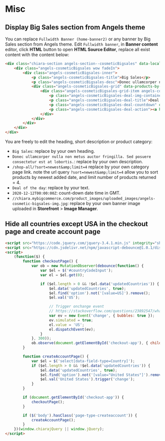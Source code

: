 # Misc

## Display Big Sales section from Angels theme

You can replace `Fullwidth Banner (home-banner2)` or any banner by Big Sales section from Angels theme. Edit `Fullwidth banner`, in **Banner content** editor, click **HTML** button to open **HTML Source Editor**, replace all exist content with the content below:

```html
<div class="chiara-section angels-section--cosmeticBigsales" data-local-banner-position="chiara-home-banner2">
    <div class="angels-cosmeticBigsales wow fadeIn">
        <div class="angels-cosmeticBigsales-inner">
            <p class="angels-cosmeticBigsales-title">Big Sales</p>
            <p class="angels-cosmeticBigsales-desc">Donec ullamcorper nulla non metus auctor fringilla. Sed posuere consectetur est at lobortis.</p>
            <div class="angels-cosmeticBigsales-grid" data-products-by-category="/shop-all/?sort=newest&amp;limit=4" data-template="angels/sections/cosmetic-bigsales-grid">
                <div class="angels-cosmeticBigsales-grid-item angels-cosmeticBigsales-grid-item--deal wow fadeIn">
                    <p class="angels-cosmeticBigsales-deal-img-container"><a href="#"><img class="angels-cosmeticBigsales-deal-img lazyload" src="data:image/gif;base64,R0lGODlhAQABAIAAAP///wAAACH5BAEAAAAALAAAAAABAAEAAAICRAEAOw==" data-src="//chiara.mybigcommerce.com/product_images/uploaded_images/angels-cosmetic-bigsales-img.jpg" width="570" height="480" alt="570x480"></a></p>
                    <p class="angels-cosmeticBigsales-deal-title">Deal of the day</p>
                    <p class="angels-cosmeticBigsales-deal-countdown" data-countdown="2020-12-12T00:00:00Z"><span class="item"><span class="day" data-countdown-day="">00</span> <span class="label">days</span></span> <span class="item seperator">:</span> <span class="item"><span class="hour" data-countdown-hour="">00</span> <span class="label">hours</span></span> <span class="item seperator">:</span> <span class="item"><span class="min" data-countdown-min="">00</span> <span class="label">mins</span></span> <span class="item seperator">:</span> <span class="item"><span class="sec" data-countdown-sec="">00</span> <span class="label">secs</span></span></p>
                    <p class="angels-cosmeticBigsales-deal-action"><a href="#">shop now</a></p>
                </div>
            </div>
        </div>
    </div>
</div>
```

You are freely to edit the heading, short description or product category:

- `Big Sales`: replace by your own heading.
- `Donec ullamcorper nulla non metus auctor fringilla. Sed posuere consectetur est at lobortis.`: replace by your own description.
- `/shop-all/?sort=newest&amp;limit=4` replace by your own category page link. note the url query `?sort=newest&amp;limit=4` allow you to sort products by newest added date, and limit number of products returned = 4.
- `Deal of the day`: replace by your text.
- `2020-12-12T00:00:00Z`: count-down date time in GMT.
- `//chiara.mybigcommerce.com/product_images/uploaded_images/angels-cosmetic-bigsales-img.jpg`: replace by your own banner image uploaded in **Storefront** > **Image Manager**.



## Hide all countries except USA in the checkout page and create account page

```html
<script src="https://code.jquery.com/jquery-3.4.1.min.js" integrity="sha256-CSXorXvZcTkaix6Yvo6HppcZGetbYMGWSFlBw8HfCJo=" crossorigin="anonymous"></script>
<script src="https://cdn.jsdelivr.net/npm/javascript-debounce@1.0.1/dist/javascript-debounce.min.js" integrity="sha256-yppCMizPjrL8s22FQM9X70dJSYbV39pH9VA/gc2nlUE=" crossorigin="anonymous"></script>
<script>
    (function($) {
        function checkoutPage() {
            var ob = new MutationObserver(debounce(function() {
                var $el = $('#countryCodeInput');
                var el = $el.get(0);

                if ($el.length > 0 && !$el.data('updatedCountries')) {
                    $el.data('updatedCountries', true);
                    $el.find('option').not('[value=US]').remove();
                    $el.val('US');

                    // Trigger onchange event
                    // https://stackoverflow.com/questions/23892547/what-is-the-best-way-to-trigger-onchange-event-in-react-js
                    var ev = new Event('change', { bubbles: true });
                    ev.simulated = true;
                    el.value = 'US';
                    el.dispatchEvent(ev);
                }
            }, 300));
            ob.observe(document.getElementById('checkout-app'), { childList: true, subtree: true });
        }

        function createAccountPage() {
            var $el = $('select[data-field-type=Country]');
            if ($el.length > 0 && !$el.data('updatedCountries')) {
                $el.data('updatedCountries', true);
                $el.find('option').not('[value="United States"]').remove();
                $el.val('United States').trigger('change');
            }
        }

        if (document.getElementById('checkout-app')) {
            checkoutPage();
        }

        if ($('body').hasClass('page-type-createaccount')) {
            createAccountPage();
        }
    })(window.chiarajQuery || window.jQuery);
</script>
```
